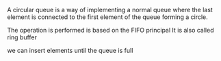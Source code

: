 
A circular queue is a way of implementing a normal queue where the last element is connected to the first element of the queue forming a circle.

The operation is performed is based on the FIFO principal
It is also called ring buffer

we can insert elements until the queue is full